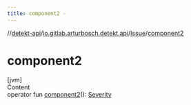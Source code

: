 ```yaml
---
title: component2 -
---
```

//[detekt-api](../../index.md)/[io.gitlab.arturbosch.detekt.api](../index.md)/[Issue](index.md)/[component2](component2.md)



# component2  
[jvm]  
Content  
operator fun [component2](component2.md)(): [Severity](../-severity/index.md)  



